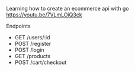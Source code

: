 
Learning how to create an ecommerce api with go https://youtu.be/7VLmLOiQ3ck


Endpoints

- GET /users/:id
- POST /register
- POST /login
- GET /products
- POST /cart/checkout


